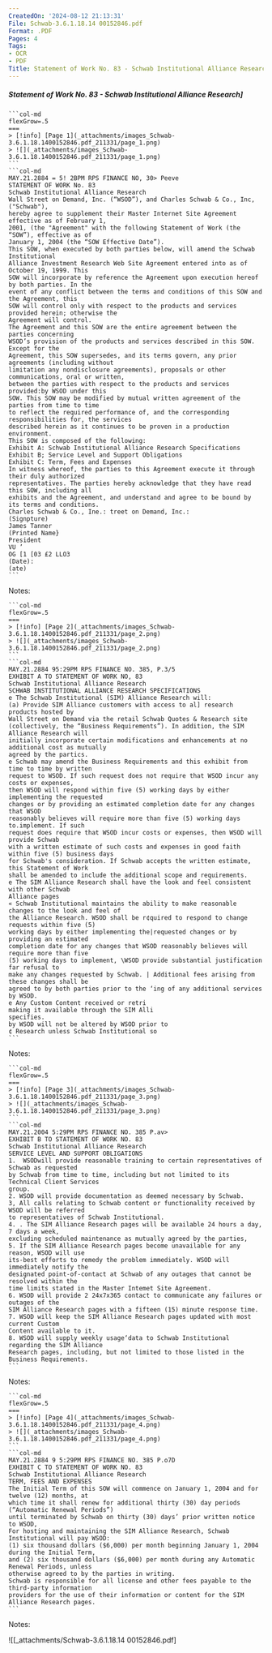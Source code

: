 ```yaml
---
CreatedOn: '2024-08-12 21:13:31'
File: Schwab-3.6.1.18.14 00152846.pdf
Format: .PDF
Pages: 4
Tags:
- OCR
- PDF
Title: Statement of Work No. 83 - Schwab Institutional Alliance Research
---
```


##### Statement of Work No. 83 - Schwab Institutional Alliance Research]

  
````col
```col-md
flexGrow=.5
===
> [!info] [Page 1](_attachments/images_Schwab-3.6.1.18.1400152846.pdf_211331/page_1.png)
> ![](_attachments/images_Schwab-3.6.1.18.1400152846.pdf_211331/page_1.png)
```  
```col-md
MAY.21.2884 = 5! 2BPM RPS FINANCE NO, 30> Peeve  
STATEMENT OF WORK No. 83
Schwab Institutional Alliance Research  
Wall Street on Demand, Inc. (“WSOD”), and Charles Schwab & Co., Inc, ("Schwab"),
hereby agree to supplement their Master Internet Site Agreement effective as of February 1,
2001, (the "Agreement" with the following Statement of Work (the “SOW”), effective as of
January 1, 2004 (the “SOW Effective Date”).  
This SOW, when executed by both parties below, will amend the Schwab Institutional
Alliance Investment Research Web Site Agreement entered into as of October 19, 1999. This
SOW will incorporate by reference the Agreement upon execution hereof by both parties. In the
event of any conflict between the terms and conditions of this SOW and the Agreement, this
SOW will control only with respect to the products and services provided herein; otherwise the
Agreement will control.  
The Agreement and this SOW are the entire agreement between the parties concerning
WSOD’s provision of the products and services described in this SOW. Except for the
Agreement, this SOW supersedes, and its terms govern, any prior agreements (including without
limitation any nondisclosure agreements), proposals or other communications, oral or written,
between the parties with respect to the products and services provided:by WSOD under this
SOW. This SOW may be modified by mutual written agreement of the parties from time to time
to reflect the required performance of, and the corresponding responsibilities for, the services
described herein as it continues to be proven in a production environment.  
This SOW is composed of the following:  
Exhibit A: Schwab Institutional Alliance Research Specifications
Exhibit B; Service Level and Support Obligations
Exhibit C: Term, Fees and Expenses  
In witness whereof, the parties to this Agreement execute it through their duly authorized
representatives. The parties hereby acknowledge that they have read this SOW, including all
exhibits and the Agreement, and understand and agree to be bound by its terms and conditions.  
Charles Schwab & Co., Ine.: treet on Demand, Inc.:
(Signpture)  
James Tanner  
(Printed Name}
President  
VU ’
OG [1 [03 £2 LLO3
(Date):  
(ate)  
```
````
Notes:    
````col
```col-md
flexGrow=.5
===
> [!info] [Page 2](_attachments/images_Schwab-3.6.1.18.1400152846.pdf_211331/page_2.png)
> ![](_attachments/images_Schwab-3.6.1.18.1400152846.pdf_211331/page_2.png)
```  
```col-md
MAY.21.2884 95:29PM RPS FINANCE NO. 385, P.3/5  
EXHIBIT A TO STATEMENT OF WORK NO, 83
Schwab Institutional Alliance Research  
SCHWAB INSTITUTIONAL ALLIANCE RESEARCH SPECIFICATIONS
e The Schwab Institutional (SIM) Alliance Research will:  
(a) Provide SIM Alliance customers with access to al] research products hosted by
Wall Street on Demand via the retail Schwab Quotes & Research site  
(collectively, the “Business Requirements”). In addition, the SIM Alliance Research will
initially incorporate certain modifications and enhancements at no additional cost as mutually  
agreed by the partics.  
e Schwab may amend the Business Requirements and this exhibit from time to time by written
request to WSOD. If such request does not require that WSOD incur any costs or expenses,
then WSOD will respond within five (5) working days by either implementing the requested
changes or by providing an estimated completion date for any changes that WSOD
reasonably believes will require more than five (5) working days to.implement. If such
request does require that WSOD incur costs or expenses, then WSOD will provide Schwab
with a written estimate of such costs and expenses in good faith within five (5) business days
for Schwab's consideration. If Schwab accepts the written estimate, this Statement of Work
shall be amended to include the additional scope and requirements.  
e The SIM Alliance Research shall have the look and feel consistent with other Schwab
Alliance pages  
« Schwab Institutional maintains the ability to make reasonable changes to the look and feel of
the Alliance Research. WSOD shall be r¢quired to respond to change requests within five (5)
working days by either implementing the|requested changes or by providing an estimated
completion date for any changes that WSOD reasonably believes will require more than five
(5) working days to implement, \WSOD provide substantial justification far refusal to
make any changes requested by Schwab. | Additional fees arising from these changes shall be
agreed to by both parties prior to the ‘ing of any additional services by WSOD.  
e Any Custom Content received or retri
making it available through the SIM Alli
specifies.  
by WSOD will not be altered by WSOD prior to
¢ Research unless Schwab Institutional so  
```
````
Notes:    
````col
```col-md
flexGrow=.5
===
> [!info] [Page 3](_attachments/images_Schwab-3.6.1.18.1400152846.pdf_211331/page_3.png)
> ![](_attachments/images_Schwab-3.6.1.18.1400152846.pdf_211331/page_3.png)
```  
```col-md
MAY.21.2004 5:29PM RPS FINANCE NO. 385 P.av>  
EXHIBIT B TO STATEMENT OF WORK NO. 83
Schwab Institutional Alliance Research  
SERVICE LEVEL AND SUPPORT OBLIGATIONS  
1.  WSODwill provide reasonable training to certain representatives of Schwab as requested
by Schwab from time to time, including but not limited to its Technical Client Services
group.  
2. WSOD will provide documentation as deemed necessary by Schwab.  
3, All calls relating to Schwab content or functionality received by WSOD will be referred
to representatives of Schwab Institutional.  
4. . The SIM Alliance Research pages will be available 24 hours a day, 7 days a week,
excluding scheduled maintenance as mutually agreed by the parties,  
5. If the SIM Alliance Research pages become unavailable for any reason, WSOD will use
its-best efforts to remedy the problem immediately. WSOD will immediately notify the
designated point-of-contact at Schwab of any outages that cannot be resolved within the
time limits stated in the Master Intemet Site Agreement.  
6. WSOD will provide 2 24x7x365 contact to communicate any failures or outages of the
SIM Alliance Research pages with a fifteen (15) minute response time.  
7. WSOD will keep the SIM Alliance Research pages updated with most current Custom
Content available to it.  
8. WSOD will supply weekly usage‘data to Schwab Institutional regarding the SIM Alliance
Research pages, including, but not limited to those listed in the Business Requirements.  
```
````
Notes:    
````col
```col-md
flexGrow=.5
===
> [!info] [Page 4](_attachments/images_Schwab-3.6.1.18.1400152846.pdf_211331/page_4.png)
> ![](_attachments/images_Schwab-3.6.1.18.1400152846.pdf_211331/page_4.png)
```  
```col-md
MAY.21.2884 9 5:29PM RPS FINANCE NO. 385 P.o7D  
EXHIBIT C TO STATEMENT OF WORK NO. 83
Schwab Institutional Alliance Research  
TERM, FEES AND EXPENSES  
The Initial Term of this SOW will commence on January 1, 2004 and for twelve (12) months, at
which time it shall renew for additional thirty (30) day periods (“Automatic Renewal Periods”)
until terminated by Schwab on thirty (30) days’ prior written notice to WSOD,  
For hosting and maintaining the SIM Alliance Research, Schwab Institutional will pay WSOD:
(1) six thousand dollars ($6,000) per month beginning January 1, 2004 during the Initial Term,
and (2) six thousand dollars ($6,000) per month during any Automatic Renewal Periods, unless
otherwise agreed to by the parties in writing.  
Schwab is responsible for all license and other fees payable to the third-party information
providers for the use of their information or content for the SIM Alliance Research pages.  
```
````
Notes:  


![[_attachments/Schwab-3.6.1.18.14 00152846.pdf]